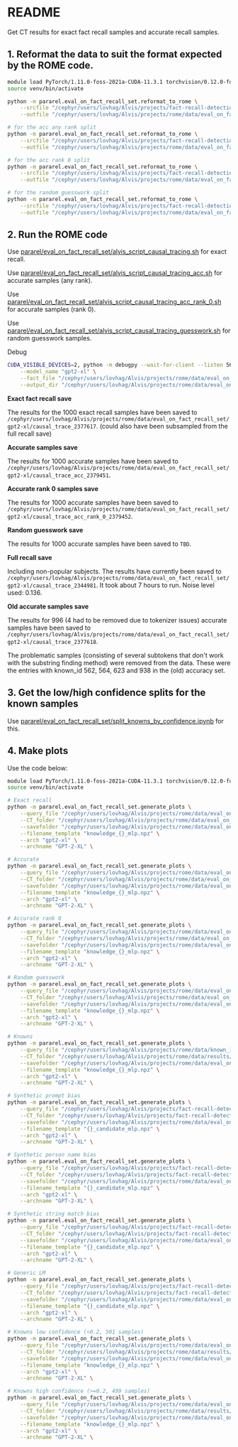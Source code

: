 # README
Get CT results for exact fact recall samples and accurate recall samples.

## 1. Reformat the data to suit the format expected by the ROME code.

```bash
module load PyTorch/1.11.0-foss-2021a-CUDA-11.3.1 torchvision/0.12.0-foss-2021a-PyTorch-1.11.0-CUDA-11.3.1
source venv/bin/activate

python -m pararel.eval_on_fact_recall_set.reformat_to_rome \
    --srcfile "/cephyr/users/lovhag/Alvis/projects/fact-recall-detection/data/CT_sensitivity_recall_eval_sets/1000_exact.jsonl" \
    --outfile "/cephyr/users/lovhag/Alvis/projects/rome/data/eval_on_fact_recall_set/gpt2-xl/1000_exact.json" \

# for the acc any rank split
python -m pararel.eval_on_fact_recall_set.reformat_to_rome \
    --srcfile "/cephyr/users/lovhag/Alvis/projects/fact-recall-detection/data/CT_sensitivity_recall_eval_sets/1000_accurate.jsonl" \
    --outfile "/cephyr/users/lovhag/Alvis/projects/rome/data/eval_on_fact_recall_set/gpt2-xl/1000_accurate.json" \

# for the acc rank 0 split
python -m pararel.eval_on_fact_recall_set.reformat_to_rome \
    --srcfile "/cephyr/users/lovhag/Alvis/projects/fact-recall-detection/data/CT_sensitivity_recall_eval_sets/1000_accurate_rank_0.jsonl" \
    --outfile "/cephyr/users/lovhag/Alvis/projects/rome/data/eval_on_fact_recall_set/gpt2-xl/1000_accurate_rank_0.json" \

# for the random guesswork split
python -m pararel.eval_on_fact_recall_set.reformat_to_rome \
    --srcfile "/cephyr/users/lovhag/Alvis/projects/fact-recall-detection/data/CT_sensitivity_recall_eval_sets/1000_guesswork.jsonl" \
    --outfile "/cephyr/users/lovhag/Alvis/projects/rome/data/eval_on_fact_recall_set/gpt2-xl/1000_guesswork.json" \
```

## 2. Run the ROME code

Use [pararel/eval_on_fact_recall_set/alvis_script_causal_tracing.sh](pararel/eval_on_fact_recall_set/alvis_script_causal_tracing.sh) for exact recall.

Use [pararel/eval_on_fact_recall_set/alvis_script_causal_tracing_acc.sh](pararel/eval_on_fact_recall_set/alvis_script_causal_tracing.sh) for accurate samples (any rank).

Use [pararel/eval_on_fact_recall_set/alvis_script_causal_tracing_acc_rank_0.sh](pararel/eval_on_fact_recall_set/alvis_script_causal_tracing_rank_0.sh) for accurate samples (rank 0).

Use [pararel/eval_on_fact_recall_set/alvis_script_causal_tracing_guesswork.sh](pararel/eval_on_fact_recall_set/alvis_script_causal_tracing_guesswork.sh) for random guesswork samples.

Debug
```bash
CUDA_VISIBLE_DEVICES=2, python -m debugpy --wait-for-client --listen 5678 -m pararel.eval_on_fact_recall_set.causal_trace \
    --model_name "gpt2-xl" \
    --fact_file "/cephyr/users/lovhag/Alvis/projects/rome/data/eval_on_fact_recall_set/gpt2-xl/fact_recall_set.json" \
    --output_dir "/cephyr/users/lovhag/Alvis/projects/rome/data/eval_on_fact_recall_set/gpt2-xl/causal_trace_test"
```

**Exact fact recall save**

The results for the 1000 exact recall samples have been saved to `/cephyr/users/lovhag/Alvis/projects/rome/data/eval_on_fact_recall_set/gpt2-xl/causal_trace_2377617`. (could also have been subsampled from the full recall save)

**Accurate samples save**

The results for 1000 accurate samples have been saved to `/cephyr/users/lovhag/Alvis/projects/rome/data/eval_on_fact_recall_set/gpt2-xl/causal_trace_acc_2379451`.

**Accurate rank 0 samples save**

The results for 1000 accurate samples have been saved to `/cephyr/users/lovhag/Alvis/projects/rome/data/eval_on_fact_recall_set/gpt2-xl/causal_trace_acc_rank_0_2379452`.

**Random guesswork save**

The results for 1000 accurate samples have been saved to `TBD`.

**Full recall save**

Including non-popular subjects. The results have currently been saved to `/cephyr/users/lovhag/Alvis/projects/rome/data/eval_on_fact_recall_set/gpt2-xl/causal_trace_2344981`. It took about 7 hours to run. Noise level used: 0.136.

**Old accurate samples save**

The results for 996 (4 had to be removed due to tokenizer issues) accurate samples have been saved to `/cephyr/users/lovhag/Alvis/projects/rome/data/eval_on_fact_recall_set/gpt2-xl/causal_trace_2377618`.

The problematic samples (consisting of several subtokens that don't work with the substring finding method) were removed from the data. These were the entries with known_id 562, 564, 623 and 938 in the (old) accuracy set.

## 3. Get the low/high confidence splits for the known samples
Use [pararel/eval_on_fact_recall_set/split_knowns_by_confidence.ipynb](pararel/eval_on_fact_recall_set/split_knowns_by_confidence.ipynb) for this.

## 4. Make plots

Use the code below:

```bash
module load PyTorch/1.11.0-foss-2021a-CUDA-11.3.1 torchvision/0.12.0-foss-2021a-PyTorch-1.11.0-CUDA-11.3.1
source venv/bin/activate

# Exact recall
python -m pararel.eval_on_fact_recall_set.generate_plots \
    --query_file "/cephyr/users/lovhag/Alvis/projects/rome/data/eval_on_fact_recall_set/gpt2-xl/1000_exact.json" \
    --CT_folder "/cephyr/users/lovhag/Alvis/projects/rome/data/eval_on_fact_recall_set/gpt2-xl/causal_trace_2377617/cases" \
    --savefolder "/cephyr/users/lovhag/Alvis/projects/rome/data/eval_on_fact_recall_set/gpt2-xl/summary_pdfs/exact_recall" \
    --filename_template "knowledge_{}_mlp.npz" \
    --arch "gpt2-xl" \
    --archname "GPT-2-XL" \

# Accurate
python -m pararel.eval_on_fact_recall_set.generate_plots \
    --query_file "/cephyr/users/lovhag/Alvis/projects/rome/data/eval_on_fact_recall_set/gpt2-xl/1000_accurate.json" \
    --CT_folder "/cephyr/users/lovhag/Alvis/projects/rome/data/eval_on_fact_recall_set/gpt2-xl/causal_trace_acc_2379451/cases" \
    --savefolder "/cephyr/users/lovhag/Alvis/projects/rome/data/eval_on_fact_recall_set/gpt2-xl/summary_pdfs/accurate" \
    --filename_template "knowledge_{}_mlp.npz" \
    --arch "gpt2-xl" \
    --archname "GPT-2-XL" \

# Accurate rank 0
python -m pararel.eval_on_fact_recall_set.generate_plots \
    --query_file "/cephyr/users/lovhag/Alvis/projects/rome/data/eval_on_fact_recall_set/gpt2-xl/1000_accurate_rank_0.json" \
    --CT_folder "/cephyr/users/lovhag/Alvis/projects/rome/data/eval_on_fact_recall_set/gpt2-xl/causal_trace_acc_rank_0_2379452/cases" \
    --savefolder "/cephyr/users/lovhag/Alvis/projects/rome/data/eval_on_fact_recall_set/gpt2-xl/summary_pdfs/accurate_rank_0" \
    --filename_template "knowledge_{}_mlp.npz" \
    --arch "gpt2-xl" \
    --archname "GPT-2-XL" \

# Random guesswork 
python -m pararel.eval_on_fact_recall_set.generate_plots \
    --query_file "/cephyr/users/lovhag/Alvis/projects/rome/data/eval_on_fact_recall_set/gpt2-xl/1000_guesswork.json" \
    --CT_folder "/cephyr/users/lovhag/Alvis/projects/rome/data/eval_on_fact_recall_set/gpt2-xl/causal_trace_guesswork_2384535/cases" \
    --savefolder "/cephyr/users/lovhag/Alvis/projects/rome/data/eval_on_fact_recall_set/gpt2-xl/summary_pdfs/random_guesswork" \
    --filename_template "knowledge_{}_mlp.npz" \
    --arch "gpt2-xl" \
    --archname "GPT-2-XL" \

# Knowns
python -m pararel.eval_on_fact_recall_set.generate_plots \
    --query_file "/cephyr/users/lovhag/Alvis/projects/rome/data/known_1000.json" \
    --CT_folder "/cephyr/users/lovhag/Alvis/projects/rome/data/results/gpt2-xl/known_1000/causal_trace_1907775/cases" \
    --savefolder "/cephyr/users/lovhag/Alvis/projects/rome/data/eval_on_fact_recall_set/gpt2-xl/summary_pdfs/knowns" \
    --filename_template "knowledge_{}_mlp.npz" \
    --arch "gpt2-xl" \
    --archname "GPT-2-XL" \

# Synthetic prompt bias
python -m pararel.eval_on_fact_recall_set.generate_plots \
    --query_file "/cephyr/users/lovhag/Alvis/projects/fact-recall-detection/data/CT_results/synthetic_data/prompt_bias_bias.jsonl" \
    --CT_folder "/cephyr/users/lovhag/Alvis/projects/fact-recall-detection/data/CT_results/synthetic_data/prompt_bias_bias/cases" \
    --savefolder "/cephyr/users/lovhag/Alvis/projects/rome/data/eval_on_fact_recall_set/gpt2-xl/summary_pdfs/prompt_bias" \
    --filename_template "{}_candidate_mlp.npz" \
    --arch "gpt2-xl" \
    --archname "GPT-2-XL" \

# Synthetic person name bias
python -m pararel.eval_on_fact_recall_set.generate_plots \
    --query_file "/cephyr/users/lovhag/Alvis/projects/fact-recall-detection/data/CT_results/synthetic_data/person_name_bias.jsonl" \
    --CT_folder "/cephyr/users/lovhag/Alvis/projects/fact-recall-detection/data/CT_results/synthetic_data/person_name_bias/cases" \
    --savefolder "/cephyr/users/lovhag/Alvis/projects/rome/data/eval_on_fact_recall_set/gpt2-xl/summary_pdfs/person_name_bias" \
    --filename_template "{}_candidate_mlp.npz" \
    --arch "gpt2-xl" \
    --archname "GPT-2-XL" \

# Synthetic string match bias
python -m pararel.eval_on_fact_recall_set.generate_plots \
    --query_file "/cephyr/users/lovhag/Alvis/projects/fact-recall-detection/data/CT_results/synthetic_data/string_match_bias.jsonl" \
    --CT_folder "/cephyr/users/lovhag/Alvis/projects/fact-recall-detection/data/CT_results/synthetic_data/string_match_bias/cases" \
    --savefolder "/cephyr/users/lovhag/Alvis/projects/rome/data/eval_on_fact_recall_set/gpt2-xl/summary_pdfs/string_match_bias" \
    --filename_template "{}_candidate_mlp.npz" \
    --arch "gpt2-xl" \
    --archname "GPT-2-XL" \

# Generic LM
python -m pararel.eval_on_fact_recall_set.generate_plots \
    --query_file "/cephyr/users/lovhag/Alvis/projects/fact-recall-detection/data/CT_results/generic_samples/generic_samples.jsonl" \
    --CT_folder "/cephyr/users/lovhag/Alvis/projects/fact-recall-detection/data/CT_results/generic_samples/cases" \
    --savefolder "/cephyr/users/lovhag/Alvis/projects/rome/data/eval_on_fact_recall_set/gpt2-xl/summary_pdfs/generic_samples" \
    --filename_template "{}_candidate_mlp.npz" \
    --arch "gpt2-xl" \
    --archname "GPT-2-XL" \

# Knowns low confidence (<0.2, 501 samples)
python -m pararel.eval_on_fact_recall_set.generate_plots \
    --query_file "/cephyr/users/lovhag/Alvis/projects/rome/data/eval_on_fact_recall_set/gpt2-xl/1000_knowns_low_confidence.json" \
    --CT_folder "/cephyr/users/lovhag/Alvis/projects/rome/data/results/gpt2-xl/known_1000/causal_trace_1907775/cases" \
    --savefolder "/cephyr/users/lovhag/Alvis/projects/rome/data/eval_on_fact_recall_set/gpt2-xl/summary_pdfs/knowns_low_confidence" \
    --filename_template "knowledge_{}_mlp.npz" \
    --arch "gpt2-xl" \
    --archname "GPT-2-XL" \

# Knowns high confidence (>=0.2, 499 samples)
python -m pararel.eval_on_fact_recall_set.generate_plots \
    --query_file "/cephyr/users/lovhag/Alvis/projects/rome/data/eval_on_fact_recall_set/gpt2-xl/1000_knowns_high_confidence.json" \
    --CT_folder "/cephyr/users/lovhag/Alvis/projects/rome/data/results/gpt2-xl/known_1000/causal_trace_1907775/cases" \
    --savefolder "/cephyr/users/lovhag/Alvis/projects/rome/data/eval_on_fact_recall_set/gpt2-xl/summary_pdfs/knowns_high_confidence" \
    --filename_template "knowledge_{}_mlp.npz" \
    --arch "gpt2-xl" \
    --archname "GPT-2-XL" \

```